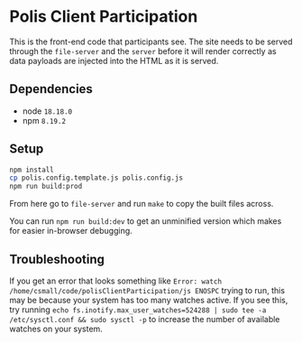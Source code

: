 # Polis Client Participation

This is the front-end code that participants see. The site needs to be served through the `file-server` and the `server` before it will render correctly as data payloads are injected into the HTML as it is served.

## Dependencies

* node `18.18.0`
* npm `8.19.2`

## Setup

```sh
npm install
cp polis.config.template.js polis.config.js
npm run build:prod
```

From here go to `file-server` and run `make` to copy the built files across.

You can run `npm run build:dev` to get an unminified version which makes for easier in-browser debugging.

## Troubleshooting

If you get an error that looks something like `Error: watch /home/csmall/code/polisClientParticipation/js ENOSPC` trying to run, this may be because your system has too many watches active. If you see this, try running `echo fs.inotify.max_user_watches=524288 | sudo tee -a /etc/sysctl.conf && sudo sysctl -p` to increase the number of available watches on your system.
